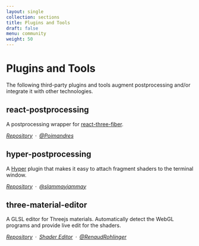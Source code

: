 ```yaml
---
layout: single
collection: sections
title: Plugins and Tools
draft: false
menu: community
weight: 50
---
```


# Plugins and Tools

The following third-party plugins and tools augment postprocessing and/or integrate it with other technologies.

## react-postprocessing

A postprocessing wrapper for [react-three-fiber](https://github.com/pmndrs/react-three-fiber).

_[Repository](https://github.com/pmndrs/react-postprocessing)&ensp;&middot;&ensp;[@Poimandres](https://github.com/pmndrs)_

## hyper-postprocessing

A [Hyper](https://github.com/vercel/hyper) plugin that makes it easy to attach fragment shaders to the terminal window.  

_[Repository](https://github.com/slammayjammay/hyper-postprocessing)&ensp;&middot;&ensp;[@slammayjammay](https://github.com/slammayjammay)_

## three-material-editor

A GLSL editor for Threejs materials. Automatically detect the WebGL programs and provide live edit for the shaders.  

_[Repository](https://github.com/RenaudRohlinger/three-material-editor)&ensp;&middot;&ensp;[Shader Editor](https://pb3d1.csb.app/)&ensp;&middot;&ensp;[@RenaudRohlinger](https://github.com/RenaudRohlinger)_

